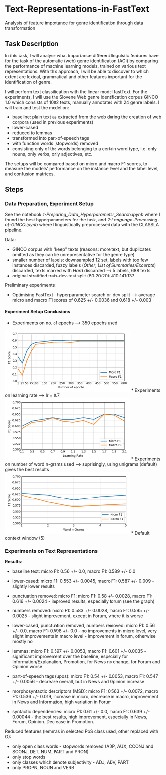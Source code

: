 # Text-Representations-in-FastText
Analysis of feature importance for genre identification through data transformation

 ## Task Description

In this task, I will analyse what importance different linguistic features have for the task of the automatic (web) genre identification (AGI) by comparing the performance of machine learning models, trained on various text representations. With this approach, I will be able to discover to which extent are lexical, grammatical and other features important for the identification of genre.

I will perform text classification with the linear model fastText. For the experiments, I will use the Slovene Web genre identification corpus GINCO 1.0  which consists of 1002 texts, manually annotated with 24 genre labels.
I will train and test the model on:
* baseline: plain text as extracted from the web during the creation of web corpora (used in previous experiments)
* lower-cased
* reduced to lemmas
* transformed into part-of-speech tags
* with function words (stopwords) removed
* consisting only of the words belonging to a certain word type, i.e. only nouns, only verbs, only adjectives, etc.

The setups will be compared based on micro and macro F1 scores, to measure the models’ performance on the instance level and the label level, and confusion matrices.

## Steps

### Data Preparation, Experiment Setup
See the notebook *1-Preparing_Data_Hyperparameter_Search.ipynb* where I found the best hyperparameters for the task, and *2-Language-Processing-of-GINCO.ipynb* where I linguistically preprocessed data with the CLASSLA pipeline.

Data:
* GINCO corpus with "keep" texts (reasons: more text, but duplicates omitted as they can be unrepresentative for the genre type)
* smaller number of labels: downsampled 12 set, labels with too few instances discarded, fuzzy labels (*Other*, *List of Summaries/Excerpts*) discarded, texts marked with *Hard* discarded --> 5 labels, 688 texts
* original stratified train-dev-test split (60:20:20): 410:141:137

Preliminary experiments:
* Optimising FastText - hyperparameter search on dev split --> average micro and macro F1 scores of 0.625 +/- 0.0036 and 0.618 +/- 0.003

#### Experiment Setup Conclusions
* Experiments on no. of epochs --> 350 epochs used
<img style="width:80%" src="experimental-setup-results\Number-of-epochs.png">
* Experiments on learning rate --> lr = 0.7
<img style="width:80%" src="experimental-setup-results\Learning-rate.png">
* Experiments on number of word n-grams used --> suprisingly, using unigrams (default) gives the best results
<img style="width:80%" src="experimental-setup-results\Ngrams.png">
* Default context window (5)

### Experiments on Text Representations

**Results**:
* baseline text: micro F1: 0.56 +/- 0.0, macro F1: 0.589 +/- 0.0
* lower-cased:  micro F1: 0.553 +/- 0.0045, macro F1: 0.587 +/- 0.009 - slightly lower results
* punctuation removed: micro F1: micro F1: 0.58 +/- 0.0028, macro F1: 0.616 +/- 0.0024 - improved results, especially forum (see the graph)
* numbers removed: micro F1: 0.583 +/- 0.0028, macro F1: 0.595 +/- 0.0025 - slight improvement, except in Forum, where it is worse
* lower-cased, punctuation removed, numbers removed: micro F1: 0.56 +/- 0.0, macro F1: 0.598 +/- 0.0 - no improvements in micro level, very slight improvements in macro level - improvement in forum, otherwise mostly no

* lemmas: micro F1: 0.597 +/- 0.0053, macro F1: 0.601 +/- 0.0035 - significant improvement over the baseline, especially for Information/Explanation, Promotion, for News no change, for Forum and Opinion worse
* part-of-speech tags (upos): micro F1: 0.54 +/- 0.0053, macro F1: 0.547 +/- 0.0056 - decrease overall, but in News and Opinion increase
* morphosyntactic descriptors (MSD): micro F1: 0.563 +/- 0.0072, macro F1: 0.536 +/- 0.019, increase in micro, decrease in macro, improvement in News and Information, high variation in Forum
* syntactic dependencies: micro F1: 0.61 +/- 0.0, macro F1: 0.639 +/- 0.00044 - the best results, high improvement, especially in News, Forum, Opinion. Decrease in Promotion.

Reduced features (lemmas in selected PoS class used, other replaced with O):
* only open class words - stopwords removed (ADP, AUX, CCONJ and SCONJ, DET, NUM, PART and PRON)
* only stop words
* only classes which denote subjectivity - ADJ, ADV, PART
* only PROPN, NOUN and VERB